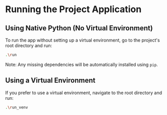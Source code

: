 # Running the Project Application

## Using Native Python (No Virtual Environment)

To run the app without setting up a virtual environment, go to the project's root directory and run:

```bash
.\run
```

Note: Any missing dependencies will be automatically installed using `pip`.

## Using a Virtual Environment

If you prefer to use a virtual environment, navigate to the root directory and run:

```bash
.\run_venv
```